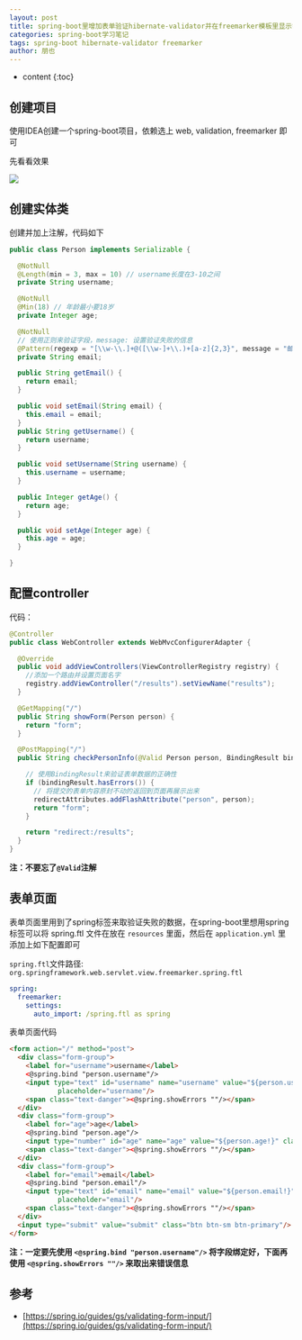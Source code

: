 ```yaml
---
layout: post
title: spring-boot里增加表单验证hibernate-validator并在freemarker模板里显示错误信息
categories: spring-boot学习笔记
tags: spring-boot hibernate-validator freemarker
author: 朋也
---
```


* content
{:toc}

## 创建项目

使用IDEA创建一个spring-boot项目，依赖选上 web, validation, freemarker 即可

先看看效果

![](https://tomoya92.github.io/imgs/hibernate-validator.gif)




## 创建实体类

创建并加上注解，代码如下

```java
public class Person implements Serializable {

  @NotNull
  @Length(min = 3, max = 10) // username长度在3-10之间
  private String username;

  @NotNull
  @Min(18) // 年龄最小要18岁
  private Integer age;

  @NotNull
  // 使用正则来验证字段，message: 设置验证失败的信息
  @Pattern(regexp = "[\\w-\\.]+@([\\w-]+\\.)+[a-z]{2,3}", message = "邮箱格式不正确")
  private String email;

  public String getEmail() {
    return email;
  }

  public void setEmail(String email) {
    this.email = email;
  }
  public String getUsername() {
    return username;
  }

  public void setUsername(String username) {
    this.username = username;
  }

  public Integer getAge() {
    return age;
  }

  public void setAge(Integer age) {
    this.age = age;
  }

}
```

## 配置controller

代码：

```java
@Controller
public class WebController extends WebMvcConfigurerAdapter {

  @Override
  public void addViewControllers(ViewControllerRegistry registry) {
    //添加一个路由并设置页面名字
    registry.addViewController("/results").setViewName("results");
  }

  @GetMapping("/")
  public String showForm(Person person) {
    return "form";
  }

  @PostMapping("/")
  public String checkPersonInfo(@Valid Person person, BindingResult bindingResult, RedirectAttributes redirectAttributes) {

    // 使用BindingResult来验证表单数据的正确性
    if (bindingResult.hasErrors()) {
      // 将提交的表单内容原封不动的返回到页面再展示出来
      redirectAttributes.addFlashAttribute("person", person);
      return "form";
    }

    return "redirect:/results";
  }
}
```

**注：不要忘了`@Valid`注解**

## 表单页面

表单页面里用到了spring标签来取验证失败的数据，在spring-boot里想用spring标签可以将 spring.ftl 文件在放在 `resources` 里面，然后在 `application.yml` 里添加上如下配置即可

`spring.ftl`文件路径: `org.springframework.web.servlet.view.freemarker.spring.ftl` 

```yml
spring:
  freemarker:
    settings:
      auto_import: /spring.ftl as spring
```

表单页面代码

```html
<form action="/" method="post">
  <div class="form-group">
    <label for="username">username</label>
    <@spring.bind "person.username"/>
    <input type="text" id="username" name="username" value="${person.username!}" class="form-control"
            placeholder="username"/>
    <span class="text-danger"><@spring.showErrors ""/></span>
  </div>
  <div class="form-group">
    <label for="age">age</label>
    <@spring.bind "person.age"/>
    <input type="number" id="age" name="age" value="${person.age!}" class="form-control" placeholder="age"/>
    <span class="text-danger"><@spring.showErrors ""/></span>
  </div>
  <div class="form-group">
    <label for="email">email</label>
    <@spring.bind "person.email"/>
    <input type="text" id="email" name="email" value="${person.email!}" class="form-control"
            placeholder="email"/>
    <span class="text-danger"><@spring.showErrors ""/></span>
  </div>
  <input type="submit" value="submit" class="btn btn-sm btn-primary"/>
</form>
```

**注：一定要先使用 `<@spring.bind "person.username"/>` 将字段绑定好，下面再使用 `<@spring.showErrors ""/>` 来取出来错误信息**

## 参考

- [https://spring.io/guides/gs/validating-form-input/](https://spring.io/guides/gs/validating-form-input/)
